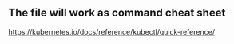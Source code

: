 ## The file will work as command cheat sheet
https://kubernetes.io/docs/reference/kubectl/quick-reference/
